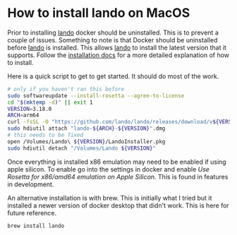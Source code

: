 # How to install lando on MacOS

Prior to installing [lando] docker should be uninstalled. This is to prevent a couple of issues. Something to note is that Docker should be uninstalled before [lando] is installed. This allows [lando] to install the latest version that it supports. Follow the [installation docs] for a more detailed explanation of how to install.

Here is a quick script to get to get started. It should do most of the work.

```bash
# only if you haven't ran this before
sudo softwareupdate --install-rosetta --agree-to-license
cd "$(mktemp -d)" || exit 1
VERSION=3.18.0
ARCH=arm64
curl -fsSL -O "https://github.com/lando/lando/releases/download/v${VERSION}/lando-${ARCH}-v${VERSION}.dmg"
sudo hdiutil attach "lando-${ARCH}-${VERSION}".dmg
# this needs to be fixed
open /Volumes/Lando\ ${VERSION}/LandoInstaller.pkg
sudo hdiutil detach "/Volumes/Lando ${VERSION}"
```

Once everything is installed x86 emulation may need to be enabled if using apple silicon. To enable go into the settings in docker and enable _Use Rosetta for x86/amd64 emulation on Apple Silicon_. This is found in features in development.

An alternative installation is with brew. This is initially what I tried but it installed a newer version of docker desktop that didn't work. This is here for future reference.

```bash
brew install lando
```

[installation docs]: https://docs.lando.dev/getting-started/installation.html
[lando]: https://docs.lando.dev/php/
